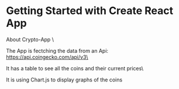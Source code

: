 # Getting Started with Create React App

About Crypto-App \

The App is fectching the data from an Api: https://api.coingecko.com/api/v3\

It has a table to see all the coins and their current prices\


It is using Chart.js to display graphs of the coins
